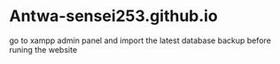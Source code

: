 # Antwa-sensei253.github.io
go to xampp admin panel and import the latest database backup before runing the website
